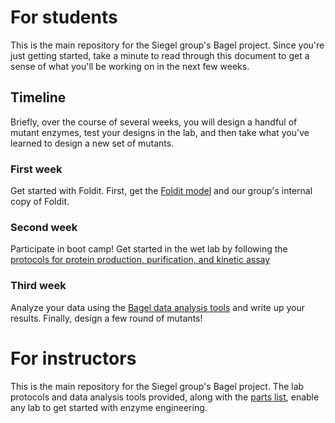 # For students

This is the main repository for the Siegel group's Bagel project. Since you're just getting started, take a minute to read through this document to get a sense of what you'll be working on in the next few weeks.

## Timeline 

Briefly, over the course of several weeks, you will design a handful of mutant enzymes, test your designs in the lab, and then take what you've learned to design a new set of mutants. 

### First week

Get started with Foldit. First, get the [Foldit model](http://github.com/dacarlin/bagel-foldit) and our group's internal copy of Foldit. 

### Second week 

Participate in boot camp! Get started in the wet lab by following the [protocols for protein production, purification, and kinetic assay](http://github.com/dacarlin/bagel-protocol)

### Third week

Analyze your data using the [Bagel data analysis tools](http://github.com/dacarlin/bagel-tools) and write up your results. Finally, design a few round of mutants! 

# For instructors 

This is the main repository for the Siegel group's Bagel project. The lab protocols and data analysis tools provided, along with the [parts list](https://docs.google.com/spreadsheets/d/106pUlbfcXcYa9Vg8fXZFAt3Imil9BYLZ1ztZ-R9lcZw/edit?usp=sharing), enable any lab to get started with enzyme engineering.
